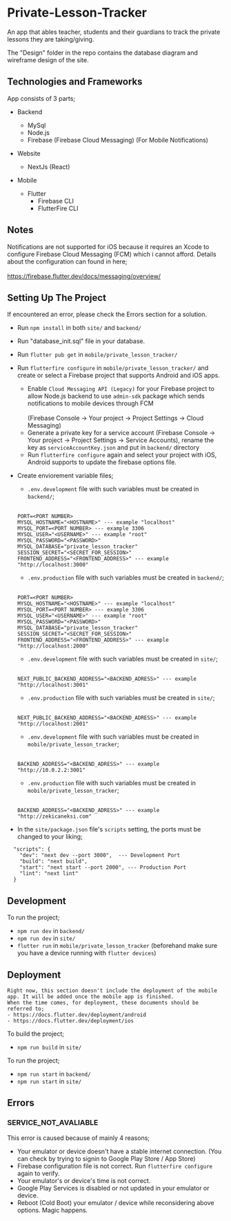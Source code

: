# Private-Lesson-Tracker
An app that ables teacher, students and their guardians to track the private lessons they are taking/giving.

The "Design" folder in the repo contains the database diagram and wireframe design of the site.

## Technologies and Frameworks

App consists of 3 parts;
- Backend
  - MySql
  - Node.js
  - Firebase (Firebase Cloud Messaging) (For Mobile Notifications)

- Website
  - NextJs (React)

- Mobile
  - Flutter
    - Firebase CLI
    - FlutterFire CLI

## Notes

Notifications are not supported for iOS because it requires an Xcode to configure Firebase Cloud Messaging (FCM) which i cannot afford. Details about the configuration can found in here; <br></br>
https://firebase.flutter.dev/docs/messaging/overview/

## Setting Up The Project

If encountered an error, please check the Errors section for a solution.

- Run `npm install` in both `site/` and `backend/`

- Run "database_init.sql" file in your database.

- Run `flutter pub get` in `mobile/private_lesson_tracker/`

- Run `flutterfire configure` in `mobile/private_lesson_tracker/` and create or select a Firebase project that supports Android and iOS apps.
  - Enable `Cloud Messaging API (Legacy)` for your Firebase project to allow Node.js backend to use `admin-sdk` package which sends notifications to mobile devices through FCM <br></br>(Firebase Console -> Your project -> Project Settings -> Cloud Messaging)
  - Generate a private key for a service account (Firebase Console -> Your project -> Project Settings -> Service Accounts), rename the key as `serviceAccountKey.json` and put in `backend/` directory
  - Run `flutterfire configure` again and select your project with iOS, Android supports to update the firebase options file.

- Create enviorement variable files;
  - `.env.development` file with such variables must be created in `backend/`;
  <br></br>
  ```
  PORT=<PORT NUMBER>
  MYSQL_HOSTNAME="<HOSTNAME>" --- example "localhost"
  MYSQL_PORT=<PORT NUMBER> --- example 3306
  MYSQL_USER="<USERNAME>" --- example "root"
  MYSQL_PASSWORD="<PASSWORD>"
  MYSQL_DATABASE="private_lesson_tracker"
  SESSION_SECRET="<SECRET_FOR_SESSION>"
  FRONTEND_ADDRESS="<FRONTEND_ADDRESS>" --- example "http://localhost:3000"
  ```
  - `.env.production` file with such variables must be created in `backend/`;
  <br></br>
  ```
  PORT=<PORT NUMBER>
  MYSQL_HOSTNAME="<HOSTNAME>" --- example "localhost"
  MYSQL_PORT=<PORT NUMBER> --- example 3306
  MYSQL_USER="<USERNAME>" --- example "root"
  MYSQL_PASSWORD="<PASSWORD>"
  MYSQL_DATABASE="private_lesson_tracker"
  SESSION_SECRET="<SECRET_FOR_SESSION>"
  FRONTEND_ADDRESS="<FRONTEND_ADDRESS>" --- example "http://localhost:2000"
  ```
  - `.env.development` file with such variables must be created in `site/`;
  <br></br>
  ```
  NEXT_PUBLIC_BACKEND_ADDRESS="<BACKEND_ADRESS>" --- example "http://localhost:3001"
  ```
  - `.env.production` file with such variables must be created in `site/`;
  <br></br>
  ```
  NEXT_PUBLIC_BACKEND_ADDRESS="<BACKEND_ADRESS>" --- example "http://localhost:2001"
  ```
  - `.env.development` file with such variables must be created in `mobile/private_lesson_tracker`;
  <br></br>
  ```
  BACKEND_ADDRESS="<BACKEND_ADRESS>" --- example "http://10.0.2.2:3001"
  ```
  - `.env.production` file with such variables must be created in `mobile/private_lesson_tracker`;
  <br></br>
  ```
  BACKEND_ADDRESS="<BACKEND_ADRESS>" --- example "http://zekicaneksi.com"
  ```

- In the `site/package.json` file's `scripts` setting, the ports must be changed to your liking;
```
  "scripts": {
    "dev": "next dev --port 3000",  --- Development Port
    "build": "next build",
    "start": "next start --port 2000", --- Production Port
    "lint": "next lint"
  }
```

## Development

To run the project;

- `npm run dev` in `backend/`
- `npm run dev` in `site/`
- `flutter run` in `mobile/private_lesson_tracker` (beforehand make sure you have a device running with `flutter devices`)

## Deployment
```
Right now, this section doesn't include the deployment of the mobile app. It will be added once the mobile app is finished.
When the time comes, for deployment, these documents should be referred to;
- https://docs.flutter.dev/deployment/android
- https://docs.flutter.dev/deployment/ios
```
To build the project;

- `npm run build` in `site/`

To run the project;

- `npm run start` in `backend/`
- `npm run start` in `site/`


## Errors

### SERVICE_NOT_AVALIABLE
This error is caused because of mainly 4 reasons;
- Your emulator or device doesn't have a stable internet connection. (You can check by trying to signin to Google Play Store / App Store)
- Firebase configuration file is not correct. Run `flutterfire configure` again to verify.
- Your emulator's or device's time is not correct.
- Google Play Services is disabled or not updated in your emulator or device.
- Reboot (Cold Boot) your emulator / device while reconsidering above options. Magic happens.
